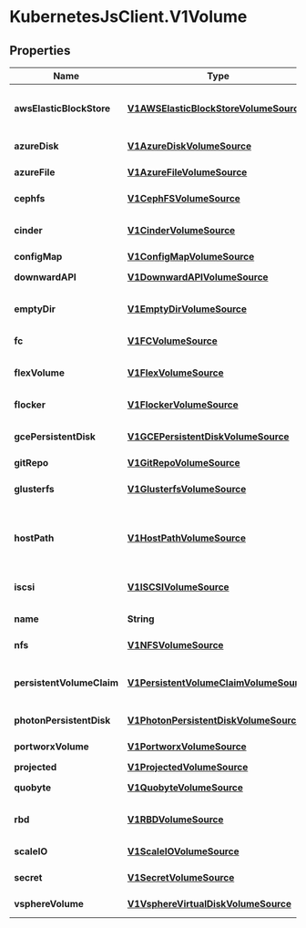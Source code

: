 # KubernetesJsClient.V1Volume

## Properties
Name | Type | Description | Notes
------------ | ------------- | ------------- | -------------
**awsElasticBlockStore** | [**V1AWSElasticBlockStoreVolumeSource**](V1AWSElasticBlockStoreVolumeSource.md) | AWSElasticBlockStore represents an AWS Disk resource that is attached to a kubelet&#39;s host machine and then exposed to the pod. More info: http://kubernetes.io/docs/user-guide/volumes#awselasticblockstore | [optional] 
**azureDisk** | [**V1AzureDiskVolumeSource**](V1AzureDiskVolumeSource.md) | AzureDisk represents an Azure Data Disk mount on the host and bind mount to the pod. | [optional] 
**azureFile** | [**V1AzureFileVolumeSource**](V1AzureFileVolumeSource.md) | AzureFile represents an Azure File Service mount on the host and bind mount to the pod. | [optional] 
**cephfs** | [**V1CephFSVolumeSource**](V1CephFSVolumeSource.md) | CephFS represents a Ceph FS mount on the host that shares a pod&#39;s lifetime | [optional] 
**cinder** | [**V1CinderVolumeSource**](V1CinderVolumeSource.md) | Cinder represents a cinder volume attached and mounted on kubelets host machine More info: http://releases.k8s.io/HEAD/examples/mysql-cinder-pd/README.md | [optional] 
**configMap** | [**V1ConfigMapVolumeSource**](V1ConfigMapVolumeSource.md) | ConfigMap represents a configMap that should populate this volume | [optional] 
**downwardAPI** | [**V1DownwardAPIVolumeSource**](V1DownwardAPIVolumeSource.md) | DownwardAPI represents downward API about the pod that should populate this volume | [optional] 
**emptyDir** | [**V1EmptyDirVolumeSource**](V1EmptyDirVolumeSource.md) | EmptyDir represents a temporary directory that shares a pod&#39;s lifetime. More info: http://kubernetes.io/docs/user-guide/volumes#emptydir | [optional] 
**fc** | [**V1FCVolumeSource**](V1FCVolumeSource.md) | FC represents a Fibre Channel resource that is attached to a kubelet&#39;s host machine and then exposed to the pod. | [optional] 
**flexVolume** | [**V1FlexVolumeSource**](V1FlexVolumeSource.md) | FlexVolume represents a generic volume resource that is provisioned/attached using an exec based plugin. This is an alpha feature and may change in future. | [optional] 
**flocker** | [**V1FlockerVolumeSource**](V1FlockerVolumeSource.md) | Flocker represents a Flocker volume attached to a kubelet&#39;s host machine. This depends on the Flocker control service being running | [optional] 
**gcePersistentDisk** | [**V1GCEPersistentDiskVolumeSource**](V1GCEPersistentDiskVolumeSource.md) | GCEPersistentDisk represents a GCE Disk resource that is attached to a kubelet&#39;s host machine and then exposed to the pod. More info: http://kubernetes.io/docs/user-guide/volumes#gcepersistentdisk | [optional] 
**gitRepo** | [**V1GitRepoVolumeSource**](V1GitRepoVolumeSource.md) | GitRepo represents a git repository at a particular revision. | [optional] 
**glusterfs** | [**V1GlusterfsVolumeSource**](V1GlusterfsVolumeSource.md) | Glusterfs represents a Glusterfs mount on the host that shares a pod&#39;s lifetime. More info: http://releases.k8s.io/HEAD/examples/volumes/glusterfs/README.md | [optional] 
**hostPath** | [**V1HostPathVolumeSource**](V1HostPathVolumeSource.md) | HostPath represents a pre-existing file or directory on the host machine that is directly exposed to the container. This is generally used for system agents or other privileged things that are allowed to see the host machine. Most containers will NOT need this. More info: http://kubernetes.io/docs/user-guide/volumes#hostpath | [optional] 
**iscsi** | [**V1ISCSIVolumeSource**](V1ISCSIVolumeSource.md) | ISCSI represents an ISCSI Disk resource that is attached to a kubelet&#39;s host machine and then exposed to the pod. More info: http://releases.k8s.io/HEAD/examples/volumes/iscsi/README.md | [optional] 
**name** | **String** | Volume&#39;s name. Must be a DNS_LABEL and unique within the pod. More info: http://kubernetes.io/docs/user-guide/identifiers#names | 
**nfs** | [**V1NFSVolumeSource**](V1NFSVolumeSource.md) | NFS represents an NFS mount on the host that shares a pod&#39;s lifetime More info: http://kubernetes.io/docs/user-guide/volumes#nfs | [optional] 
**persistentVolumeClaim** | [**V1PersistentVolumeClaimVolumeSource**](V1PersistentVolumeClaimVolumeSource.md) | PersistentVolumeClaimVolumeSource represents a reference to a PersistentVolumeClaim in the same namespace. More info: http://kubernetes.io/docs/user-guide/persistent-volumes#persistentvolumeclaims | [optional] 
**photonPersistentDisk** | [**V1PhotonPersistentDiskVolumeSource**](V1PhotonPersistentDiskVolumeSource.md) | PhotonPersistentDisk represents a PhotonController persistent disk attached and mounted on kubelets host machine | [optional] 
**portworxVolume** | [**V1PortworxVolumeSource**](V1PortworxVolumeSource.md) | PortworxVolume represents a portworx volume attached and mounted on kubelets host machine | [optional] 
**projected** | [**V1ProjectedVolumeSource**](V1ProjectedVolumeSource.md) | Items for all in one resources secrets, configmaps, and downward API | [optional] 
**quobyte** | [**V1QuobyteVolumeSource**](V1QuobyteVolumeSource.md) | Quobyte represents a Quobyte mount on the host that shares a pod&#39;s lifetime | [optional] 
**rbd** | [**V1RBDVolumeSource**](V1RBDVolumeSource.md) | RBD represents a Rados Block Device mount on the host that shares a pod&#39;s lifetime. More info: http://releases.k8s.io/HEAD/examples/volumes/rbd/README.md | [optional] 
**scaleIO** | [**V1ScaleIOVolumeSource**](V1ScaleIOVolumeSource.md) | ScaleIO represents a ScaleIO persistent volume attached and mounted on Kubernetes nodes. | [optional] 
**secret** | [**V1SecretVolumeSource**](V1SecretVolumeSource.md) | Secret represents a secret that should populate this volume. More info: http://kubernetes.io/docs/user-guide/volumes#secrets | [optional] 
**vsphereVolume** | [**V1VsphereVirtualDiskVolumeSource**](V1VsphereVirtualDiskVolumeSource.md) | VsphereVolume represents a vSphere volume attached and mounted on kubelets host machine | [optional] 


